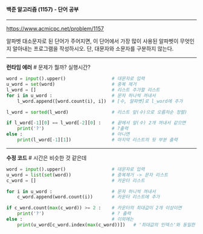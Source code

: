 

#### 백준 알고리즘 (1157) - 단어 공부

---

https://www.acmicpc.net/problem/1157

알파벳 대소문자로 된 단어가 주어지면, 이 단어에서 가장 많이 사용된 알파벳이 무엇인지 알아내는 프로그램을 작성하시오. 단, 대문자와 소문자를 구분하지 않는다.

---

**런타임 에러**   # 문제가 뭘까? 실행시간?

```python
word = input().upper()                 # 대문자로 입력 
u_word = set(word)                     # 중복 제거
l_word = []                            # 리스트 추가할 리스트                    
for i in u_word :                      # 문자 하나씩 꺼내서
    l_word.append([word.count(i), i])  # [수, 알파벳]로 l_word에 추가

l_word = sorted(l_word)                # 리스트 앞(수)으로 오름차순 정렬)

if l_word[-1][0] == l_word[-2][0] :    # 끝에서 앞(수) 2개 꺼내서 같으면
    print('?')                         # ?출력
else :                                 # 아니면
    print(l_word[-1][1])               # 마지막 리스트의 뒷 부분 출력
```

---

**수정 코드**  # 시간은 비슷한 것 같은데

```python
word = input().upper()                 # 대문자로 입력
u_word = list(set(word))               # 중복제거 -> 문자 리스트
c_word = []                            # 카운터 리스트

for i in u_word :                      # 문자 하니씩 꺼내서
    c_word.append(word.count(i))       # 카운터 리스트에 추가

if c_word.count(max(c_word)) >= 2 :    # 카운터의 최대값이 2개 이상이면
    print('?')                         # ? 출력
else :                                 # 이외에는
    print(u_word[c_word.index(max(c_word))])   # '최대값의 인덱스'와 동일한 위치한 단어 호출  
```

